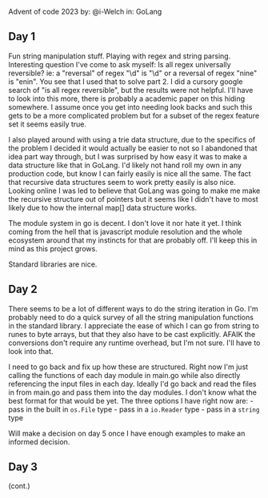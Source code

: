 Advent of code 2023
by: @i-Welch
in: GoLang

## Day 1

Fun string manipulation stuff. Playing with regex and string parsing.
Interesting question I've come to ask myself: Is all regex universally reversible? ie: a "reversal" of regex "\d" is "\d" or a reversal of regex "nine" is "enin". You see that I used that to solve part 2. I did a cursory google search of "is all regex reversible", but the results were not helpful. I'll have to look into this more, there is probably a academic paper on this hiding somewhere. I assume once you get into needing look backs and such this gets to be a more complicated problem but for a subset of the regex feature set it seems easily true.

I also played around with using a trie data structure, due to the specifics of the problem I decided it would actually be easier to not so I abandoned that idea part way through, but I was surprised by how easy it was to make a data structure like that in GoLang. I'd likely not hand roll my own in any production code, but know I can fairly easily is nice all the same. The fact that recursive data structures seem to work pretty easily is also nice. Looking online I was led to believe that GoLang was going to make me make the recursive structure out of pointers but it seems like I didn't have to most likely due to how the internal map[] data structure works.

The module system in go is decent. I don't love it nor hate it yet. I think coming from the hell that is javascript module resolution and the whole ecosystem around that my instincts for that are probably off. I'll keep this in mind as this project grows.

Standard libraries are nice.

## Day 2

There seems to be a lot of different ways to do the string iteration in Go. I'm probably need to do a quick survey of all the string manipulation functions in the standard library. I appreciate the ease of which I can go from string to runes to byte arrays, but that they also have to be cast explicitly. AFAIK the conversions don't require any runtime overhead, but I'm not sure. I'll have to look into that.

I need to go back and fix up how these are structured. Right now I'm just calling the functions of each day module in main.go while also directly referencing the input files in each day. Ideally I'd go back and read the files in from main.go and pass them into the day modules. I don't know what the best format for that would be yet. The three options I have right now are: - pass in the built in `os.File` type - pass in a `io.Reader` type - pass in a `string` type

Will make a decision on day 5 once I have enough examples to make an informed decision.

## Day 3

(cont.)
